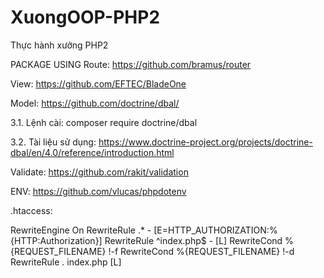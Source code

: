 # XuongOOP-PHP2
Thực hành xưởng PHP2

PACKAGE USING
Route: https://github.com/bramus/router

View: https://github.com/EFTEC/BladeOne

Model: https://github.com/doctrine/dbal/

3.1. Lệnh cài: composer require doctrine/dbal

3.2. Tài liệu sử dụng: https://www.doctrine-project.org/projects/doctrine-dbal/en/4.0/reference/introduction.html

Validate: https://github.com/rakit/validation

ENV: https://github.com/vlucas/phpdotenv

.htaccess:

RewriteEngine On
RewriteRule .* - [E=HTTP_AUTHORIZATION:%{HTTP:Authorization}]
RewriteRule ^index\.php$ - [L]
RewriteCond %{REQUEST_FILENAME} !-f
RewriteCond %{REQUEST_FILENAME} !-d
RewriteRule . index.php [L]
